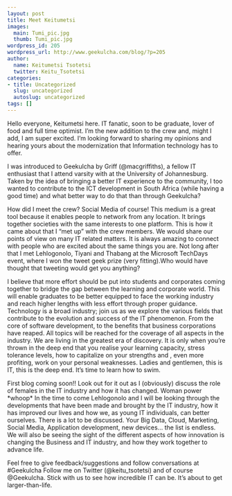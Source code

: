 ```yaml
---
layout: post
title: Meet Keitumetsi
images:
  main: Tumi_pic.jpg
  thumb: Tumi_pic.jpg
wordpress_id: 205
wordpress_url: http://www.geekulcha.com/blog/?p=205
author:
  name: Keitumetsi Tsotetsi
  twitter: Keitu_Tsotetsi
categories:
- title: Uncategorized
  slug: uncategorized
  autoslug: uncategorized
tags: []
---
```


 Hello everyone, Keitumetsi here. IT fanatic, soon to be graduate, lover of food and full time optimist. I’m the new addition to the crew and, might I add, I am super excited. I’m looking forward to sharing my opinions and hearing yours about the modernization that Information technology has to offer.

 I was introduced to Geekulcha by Griff (@macgriffiths), a fellow IT enthusiast that I attend varsity with at the University of Johannesburg. Taken by the idea of bringing a better IT experience to the community, I too wanted to contribute to the ICT development in South Africa (while having a good time) and what better way to do that than through Geekulcha?

 How did I meet the crew? Social Media of course! This medium is a great tool because it enables people to network from any location. It brings together societies with the same interests to one platform. This is how it came about that I “met up” with the crew members. We would share our points of view on many IT related matters. It is always amazing to connect with people who are excited about the same things you are. Not long after that I met Lehlogonolo, Tiyani and Thabang at the Microsoft TechDays event, where I won the tweet geek prize (very fitting).Who would have thought that tweeting would get you anything?

 I believe that more effort should be put into students and corporates coming together to bridge the gap between the learning and corporate world. This will enable graduates to be better equipped to face the working industry and reach higher lengths with less effort through proper guidance. Technology is a broad industry; join us as we explore the various fields that contribute to the evolution and success of the IT phenomenon. From the core of software development, to the benefits that business corporations have reaped. All topics will be reached for the coverage of all aspects in the industry.
 We are living in the greatest era of discovery. It is only when you’re thrown in the deep end that you realise your learning capacity, stress tolerance levels, how to capitalize on your strengths and , even more profiting, work on your personal weaknesses. Ladies and gentlemen, this is IT, this is the deep end. It’s time to learn how to swim.

 First blog coming soon!! Look out for it out as I (obviously) discuss the role of females in the IT industry and how it has changed. Woman power \*whoop\*
 In the time to come Lehlogonolo and I will be looking through the developments that have been made and brought by the IT industry, how it has improved our lives and how we, as young IT individuals, can better ourselves. There is a lot to be discussed. Your Big Data, Cloud, Marketing, Social Media, Application development, new devices… the list is endless. We will also be seeing the sight of the different aspects of how innovation is changing the Business and IT industry, and how they work together to advance life.

 Feel free to give feedback/suggestions and follow conversations at #Geekulcha
 Follow me on Twitter (@keitu\_tsotetsi) and of course @Geekulcha. Stick with us to see how incredible IT can be. It’s about to get larger-than-life.

